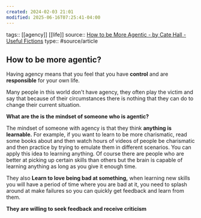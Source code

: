 ```yaml
---
created: 2024-02-03 21:01
modified: 2025-06-16T07:25:41-04:00
---
```

tags:: [[agency]] [[life]]
source:: [How to be More Agentic - by Cate Hall - Useful Fictions](https://usefulfictions.substack.com/p/how-to-be-more-agentic)
type:: #source/article

## How to be more agentic?
Having agency means that you feel that you have **control** and are **responsible** for your own life.

Many people in this world don't have agency, they often play the victim and say that because of their circumstances there is nothing that they can do to change their current situation.

**What are the is the mindset of someone who is agentic?**

The mindset of someone with agency is that they think **anything is learnable.**
For example, if you want to learn to be more charismatic, read some books about and then watch hours of videos of people be charismatic and then practice by trying to emulate them in different scenarios.
You can apply this idea to learning anything. Of course there are people who are better at picking up certain skills than others but the brain is capable of learning anything as long as you give it enough time.

They also **Learn to love being bad at something,** when learning new skills you will have a period of time where you are bad at it, you need to splash around at make failures so you can quickly get feedback and learn from them.

**They are willing to seek feedback and receive criticism**


